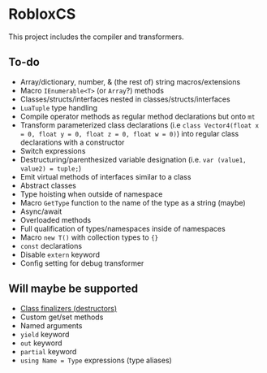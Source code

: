 ﻿# RobloxCS
This project includes the compiler and transformers.

## To-do
- Array/dictionary, number, & (the rest of) string macros/extensions
- Macro `IEnumerable<T>` (or `Array`?) methods
- Classes/structs/interfaces nested in classes/structs/interfaces
- `LuaTuple` type handling
- Compile operator methods as regular method declarations but onto `mt`
- Transform parameterized class declarations (i.e `class Vector4(float x = 0, float y = 0, float z = 0, float w = 0)`) into regular class declarations with a constructor
- Switch expressions
- Destructuring/parenthesized variable designation (i.e. `var (value1, value2) = tuple;`)
- Emit virtual methods of interfaces similar to a class
- Abstract classes
- Type hoisting when outside of namespace
- Macro `GetType` function to the name of the type as a string (maybe)
- Async/await
- Overloaded methods
- Full qualification of types/namespaces inside of namespaces
- Macro `new T()` with collection types to `{}`
- `const` declarations
- Disable `extern` keyword
- Config setting for debug transformer

## Will maybe be supported
- [Class finalizers (destructors)](https://learn.microsoft.com/en-us/dotnet/csharp/programming-guide/classes-and-structs/finalizers)
- Custom get/set methods
- Named arguments
- `yield` keyword
- `out` keyword
- `partial` keyword
- `using Name = Type` expressions (type aliases)